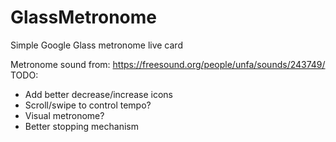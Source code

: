 # GlassMetronome
Simple Google Glass metronome live card

Metronome sound from: https://freesound.org/people/unfa/sounds/243749/  
TODO:  
* Add better decrease/increase icons
* Scroll/swipe to control tempo?
* Visual metronome?
* Better stopping mechanism
